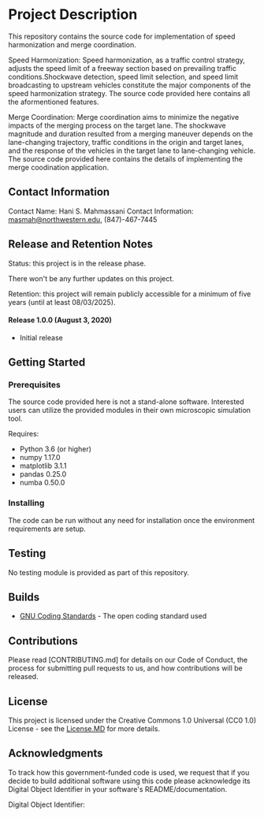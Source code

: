 # Project Description

This repository contains the source code for implementation of speed harmonization and merge coordination.

Speed Harmonization: Speed harmonization, as a traffic control strategy, adjusts the speed limit of a freeway section based on prevailing traffic conditions.Shockwave detection, speed limit selection, and speed limit broadcasting to upstream vehicles constitute the major components of the speed harmonization strategy. The source code provided here contains all the aformentioned features.

Merge Coordination: Merge coordination aims to minimize the negative impacts of the merging process on the target lane. The shockwave magnitude and duration resulted from a merging maneuver depends on the lane-changing trajectory, traffic conditions in the origin and target lanes, and the response of the vehicles in the target lane to lane-changing vehicle. The source code provided here contains the details of implementing the merge coodination application.

## Contact Information

Contact Name: Hani S. Mahmassani
Contact Information: masmah@northwestern.edu, (847)-467-7445

## Release and Retention Notes

Status: this project is in the release phase.

There won't be any further updates on this project.

Retention: this project will remain publicly accessible for a minimum of five years (until at least 08/03/2025).

#### Release 1.0.0 (August 3, 2020)
- Initial release

## Getting Started

### Prerequisites

The source code provided here is not a stand-alone software. Interested users can utilize the provided modules in their own microscopic simulation tool.

Requires:
- Python 3.6 (or higher)
- numpy 1.17.0
- matplotlib 3.1.1
- pandas 0.25.0
- numba 0.50.0

### Installing

The code can be run without any need for installation once the environment requirements are setup.

## Testing

No testing module is provided as part of this repository.

## Builds
 
* [GNU Coding Standards](https://www.gnu.org/prep/standards/standards.html) - The open coding standard used

## Contributions

Please read [CONTRIBUTING.md] for details on our Code of Conduct, the process for submitting pull requests to us, and how contributions will be released.

## License

This project is licensed under the Creative Commons 1.0 Universal (CC0 1.0) License - see the [License.MD](https://github.com/usdot-jpo-codehub/codehub-readme-template/blob/master/LICENSE) for more details. 

## Acknowledgments

To track how this government-funded code is used, we request that if you decide to build additional software using this code please acknowledge its Digital Object Identifier in your software's README/documentation.

Digital Object Identifier:
